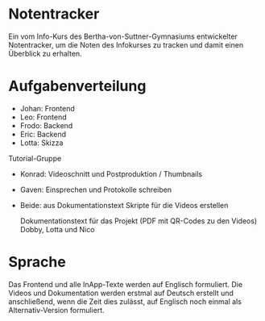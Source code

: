 # Notentracker
Ein vom Info-Kurs des Bertha-von-Suttner-Gymnasiums entwickelter Notentracker, um die Noten des Infokurses zu tracken und damit einen Überblick zu erhalten.

# Aufgabenverteilung 
- Johan: Frontend
- Leo: Frontend
- Frodo: Backend
- Eric: Backend
- Lotta: Skizza

Tutorial-Gruppe
- Konrad: Videoschnitt und Postproduktion / Thumbnails
- Gaven: Einsprechen und Protokolle schreiben
- Beide: aus Dokumentationstext Skripte für die Videos erstellen 

  Dokumentationstext für das Projekt (PDF mit QR-Codes zu den Videos)
    Dobby, Lotta und Nico 
    
    

# Sprache 
Das Frontend und alle InApp-Texte werden auf Englisch formuliert.
Die Videos und Dokumentation werden erstmal auf Deutsch erstellt und anschließend, wenn die Zeit dies zulässt, auf Englisch noch einmal als Alternativ-Version formuliert.
